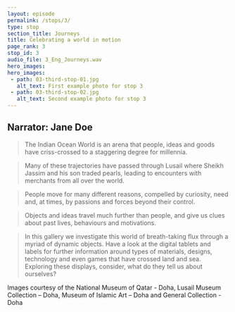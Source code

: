 ```yaml
---
layout: episode
permalink: /stops/3/
type: stop
section_title: Journeys
title: Celebrating a world in motion 
page_rank: 3
stop_id: 3
audio_file: 3_Eng_Journeys.wav
hero_images:
hero_images:
 - path: 03-third-stop-01.jpg
   alt_text: First example photo for stop 3
 - path: 03-third-stop-02.jpg
   alt_text: Second example photo for stop 3
---
```


## Narrator: Jane Doe

>The Indian Ocean World is an arena that people, ideas and goods have criss-crossed to a staggering degree for millennia. 

>Many of these trajectories have passed through Lusail where Sheikh Jassim and his son traded pearls, leading to encounters with merchants from all over the world.  

>People move for many different reasons, compelled by curiosity, need and, at times, by passions and forces beyond their control. 

>Objects and ideas travel much further than people, and give us clues about past lives, behaviours and motivations. 

>In this gallery we investigate this world of breath-taking flux through a myriad of dynamic objects. Have a look at the digital tablets and labels for further information around types of materials, designs, technology and even games that have crossed land and sea. Exploring these displays, consider, what do they tell us about ourselves?  

Images courtesy of the National Museum of Qatar - Doha, Lusail Museum Collection – Doha, Museum of Islamic Art – Doha and General Collection - Doha  

